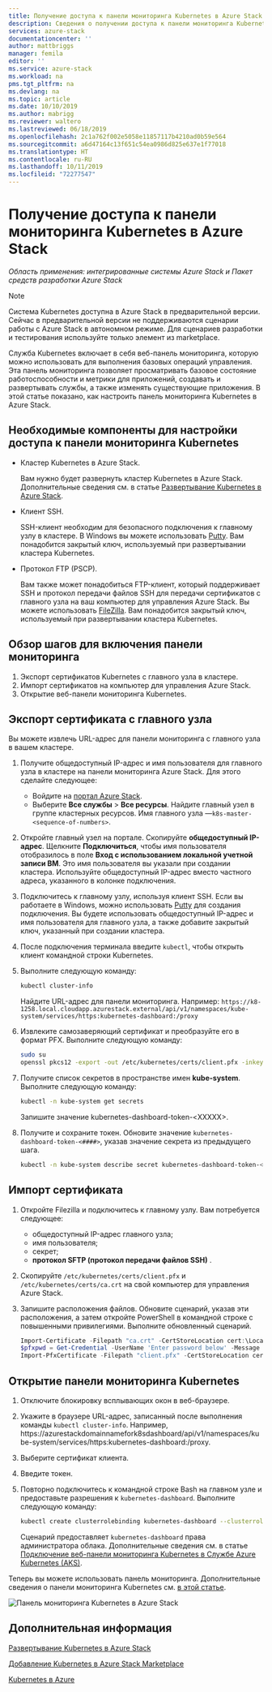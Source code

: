 ```yaml
---
title: Получение доступа к панели мониторинга Kubernetes в Azure Stack | Документация Майкрософт
description: Сведения о получении доступа к панели мониторинга Kubernetes в Azure Stack
services: azure-stack
documentationcenter: ''
author: mattbriggs
manager: femila
editor: ''
ms.service: azure-stack
ms.workload: na
pms.tgt_pltfrm: na
ms.devlang: na
ms.topic: article
ms.date: 10/10/2019
ms.author: mabrigg
ms.reviewer: waltero
ms.lastreviewed: 06/18/2019
ms.openlocfilehash: 2c1a762f002e5058e11857117b4210ad0b59e564
ms.sourcegitcommit: a6d47164c13f651c54ea0986d825e637e1f77018
ms.translationtype: HT
ms.contentlocale: ru-RU
ms.lasthandoff: 10/11/2019
ms.locfileid: "72277547"
---
```

# <a name="access-the-kubernetes-dashboard-in-azure-stack"></a>Получение доступа к панели мониторинга Kubernetes в Azure Stack 

*Область применения: интегрированные системы Azure Stack и Пакет средств разработки Azure Stack* 
> [!Note]   
> Система Kubernetes доступна в Azure Stack в предварительной версии. Сейчас в предварительной версии не поддерживаются сценарии работы с Azure Stack в автономном режиме. Для сценариев разработки и тестирования используйте только элемент из marketplace.

Служба Kubernetes включает в себя веб-панель мониторинга, которую можно использовать для выполнения базовых операций управления. Эта панель мониторинга позволяет просматривать базовое состояние работоспособности и метрики для приложений, создавать и развертывать службы, а также изменять существующие приложения. В этой статье показано, как настроить панель мониторинга Kubernetes в Azure Stack.

## <a name="prerequisites-for-kubernetes-dashboard"></a>Необходимые компоненты для настройки доступа к панели мониторинга Kubernetes

* Кластер Kubernetes в Azure Stack.

    Вам нужно будет развернуть кластер Kubernetes в Azure Stack. Дополнительные сведения см. в статье [Развертывание Kubernetes в Azure Stack](azure-stack-solution-template-kubernetes-deploy.md).

* Клиент SSH.

    SSH-клиент необходим для безопасного подключения к главному узлу в кластере. В Windows вы можете использовать [Putty](https://docs.microsoft.com/azure/marketplace/cloud-partner-portal/virtual-machine/cpp-connect-vm). Вам понадобится закрытый ключ, используемый при развертывании кластера Kubernetes.

* Протокол FTP (PSCP).

    Вам также может понадобиться FTP-клиент, который поддерживает SSH и протокол передачи файлов SSH для передачи сертификатов с главного узла на ваш компьютер для управления Azure Stack. Вы можете использовать [FileZilla](https://filezilla-project.org/download.php?type=client). Вам понадобится закрытый ключ, используемый при развертывании кластера Kubernetes.

## <a name="overview-of-steps-to-enable-dashboard"></a>Обзор шагов для включения панели мониторинга

1.  Экспорт сертификатов Kubernetes с главного узла в кластере. 
2.  Импорт сертификатов на компьютер для управления Azure Stack.
2.  Открытие веб-панели мониторинга Kubernetes. 

## <a name="export-certificate-from-the-master"></a>Экспорт сертификата с главного узла 

Вы можете извлечь URL-адрес для панели мониторинга с главного узла в вашем кластере.

1. Получите общедоступный IP-адрес и имя пользователя для главного узла в кластере на панели мониторинга Azure Stack. Для этого сделайте следующее:

    - Войдите на [портал Azure Stack](https://portal.local.azurestack.external/).
    - Выберите **Все службы** > **Все ресурсы**. Найдите главный узел в группе кластерных ресурсов. Имя главного узла —`k8s-master-<sequence-of-numbers>`. 

2. Откройте главный узел на портале. Скопируйте **общедоступный IP-адрес**. Щелкните **Подключиться**, чтобы имя пользователя отобразилось в поле **Вход с использованием локальной учетной записи ВМ**. Это имя пользователя вы указали при создании кластера. Используйте общедоступный IP-адрес вместо частного адреса, указанного в колонке подключения.

3.  Подключитесь к главному узлу, используя клиент SSH. Если вы работаете в Windows, можно использовать [Putty](https://docs.microsoft.com/azure/marketplace/cloud-partner-portal/virtual-machine/cpp-connect-vm) для создания подключения. Вы будете использовать общедоступный IP-адрес и имя пользователя для главного узла, а также добавите закрытый ключ, указанный при создании кластера.

4.  После подключения терминала введите `kubectl`, чтобы открыть клиент командной строки Kubernetes.

5. Выполните следующую команду:

    ```Bash   
    kubectl cluster-info 
    ``` 
    Найдите URL-адрес для панели мониторинга. Например: `https://k8-1258.local.cloudapp.azurestack.external/api/v1/namespaces/kube-system/services/https:kubernetes-dashboard:/proxy`

6.  Извлеките самозаверяющий сертификат и преобразуйте его в формат PFX. Выполните следующую команду:

    ```Bash  
    sudo su 
    openssl pkcs12 -export -out /etc/kubernetes/certs/client.pfx -inkey /etc/kubernetes/certs/client.key  -in /etc/kubernetes/certs/client.crt -certfile /etc/kubernetes/certs/ca.crt 
    ```

7.  Получите список секретов в пространстве имен **kube-system**. Выполните следующую команду:

    ```Bash  
    kubectl -n kube-system get secrets
    ```

    Запишите значение kubernetes-dashboard-token-\<XXXXX>. 

8.  Получите и сохраните токен. Обновите значение `kubernetes-dashboard-token-<####>`, указав значение секрета из предыдущего шага.

    ```Bash  
    kubectl -n kube-system describe secret kubernetes-dashboard-token-<####>| awk '$1=="token:"{print $2}' 
    ```

## <a name="import-the-certificate"></a>Импорт сертификата

1. Откройте Filezilla и подключитесь к главному узлу. Вам потребуется следующее:

    - общедоступный IP-адрес главного узла;
    - имя пользователя;
    - секрет;
    - **протокол SFTP (протокол передачи файлов SSH)** .

2. Скопируйте `/etc/kubernetes/certs/client.pfx` и `/etc/kubernetes/certs/ca.crt` на свой компьютер для управления Azure Stack.

3. Запишите расположения файлов. Обновите сценарий, указав эти расположения, а затем откройте PowerShell в командной строке с повышенными привилегиями. Выполните обновленный сценарий.  

    ```powershell   
    Import-Certificate -Filepath "ca.crt" -CertStoreLocation cert:\LocalMachine\Root 
    $pfxpwd = Get-Credential -UserName 'Enter password below' -Message 'Enter password below' 
    Import-PfxCertificate -Filepath "client.pfx" -CertStoreLocation cert:\CurrentUser\My -Password $pfxpwd.Password 
    ``` 

## <a name="open-the-kubernetes-dashboard"></a>Открытие панели мониторинга Kubernetes 

1. Отключите блокировку всплывающих окон в веб-браузере.

2. Укажите в браузере URL-адрес, записанный после выполнения команды `kubectl cluster-info`. Например, https:\//azurestackdomainnamefork8sdashboard/api/v1/namespaces/kube-system/services/https:kubernetes-dashboard:/proxy. 
3. Выберите сертификат клиента.
4. Введите токен. 
5. Повторно подключитесь к командной строке Bash на главном узле и предоставьте разрешения к `kubernetes-dashboard`. Выполните следующую команду:

    ```Bash  
    kubectl create clusterrolebinding kubernetes-dashboard --clusterrole=cluster-admin --serviceaccount=kube-system:kubernetes-dashboard 
    ``` 

    Сценарий предоставляет `kubernetes-dashboard` права администратора облака. Дополнительные сведения см. в статье [Подключение веб-панели мониторинга Kubernetes в Службе Azure Kubernetes (AKS)](https://docs.microsoft.com/azure/aks/kubernetes-dashboard).

Теперь вы можете использовать панель мониторинга. Дополнительные сведения о панели мониторинга Kubernetes см. [в этой статье](https://kubernetes.io/docs/tasks/access-application-cluster/web-ui-dashboard/). 

![Панель мониторинга Kubernetes в Azure Stack](media/azure-stack-solution-template-kubernetes-dashboard/azure-stack-kub-dashboard.png)

## <a name="next-steps"></a>Дополнительная информация 

[Развертывание Kubernetes в Azure Stack](azure-stack-solution-template-kubernetes-deploy.md)  

[Добавление Kubernetes в Azure Stack Marketplace](../operator/azure-stack-solution-template-kubernetes-cluster-add.md)  

[Kubernetes в Azure](https://docs.microsoft.com/azure/container-service/kubernetes/container-service-kubernetes-walkthrough)  
